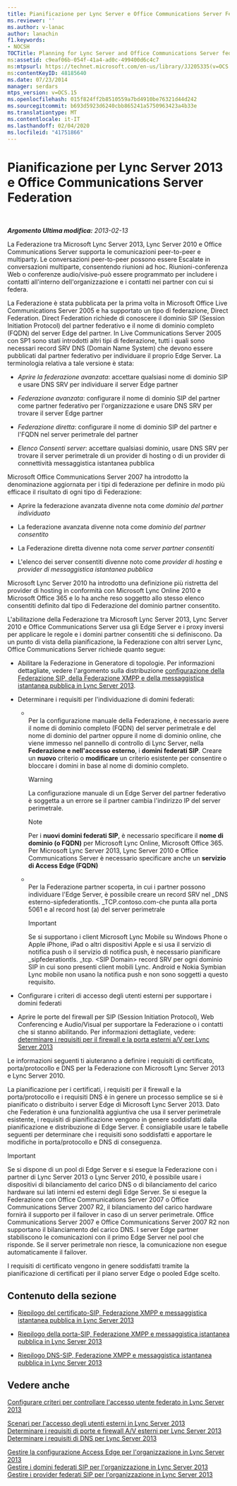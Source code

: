 ```yaml
---
title: Pianificazione per Lync Server e Office Communications Server Federation
ms.reviewer: ''
ms.author: v-lanac
author: lanachin
f1.keywords:
- NOCSH
TOCTitle: Planning for Lync Server and Office Communications Server federation
ms:assetid: c9eaf06b-054f-41a4-ad0c-499400d6c4c7
ms:mtpsurl: https://technet.microsoft.com/en-us/library/JJ205335(v=OCS.15)
ms:contentKeyID: 48185640
ms.date: 07/23/2014
manager: serdars
mtps_version: v=OCS.15
ms.openlocfilehash: 015f824ff2b8510559a7bd4910be76321d44d242
ms.sourcegitcommit: b693d5923d6240cbb865241a5750963423a4b33e
ms.translationtype: MT
ms.contentlocale: it-IT
ms.lasthandoff: 02/04/2020
ms.locfileid: "41751866"
---
```

<div data-xmlns="http://www.w3.org/1999/xhtml">

<div class="topic" data-xmlns="http://www.w3.org/1999/xhtml" data-msxsl="urn:schemas-microsoft-com:xslt" data-cs="http://msdn.microsoft.com/en-us/">

<div data-asp="http://msdn2.microsoft.com/asp">

# <a name="planning-for-lync-server-2013-and-office-communications-server-federation"></a>Pianificazione per Lync Server 2013 e Office Communications Server Federation

</div>

<div id="mainSection">

<div id="mainBody">

<span> </span>

_**Argomento Ultima modifica:** 2013-02-13_

La Federazione tra Microsoft Lync Server 2013, Lync Server 2010 e Office Communications Server supporta le comunicazioni peer-to-peer e multiparty. Le conversazioni peer-to-peer possono essere Escalate in conversazioni multiparte, consentendo riunioni ad hoc. Riunioni-conferenza Web o conferenze audio/visive-può essere programmato per includere i contatti all'interno dell'organizzazione e i contatti nei partner con cui si federa.

La Federazione è stata pubblicata per la prima volta in Microsoft Office Live Communications Server 2005 e ha supportato un tipo di federazione, Direct Federation. Direct Federation richiede di conoscere il dominio SIP (Session Initiation Protocol) del partner federativo e il nome di dominio completo (FQDN) del server Edge del partner. In Live Communications Server 2005 con SP1 sono stati introdotti altri tipi di federazione, tutti i quali sono necessari record SRV DNS (Domain Name System) che devono essere pubblicati dal partner federativo per individuare il proprio Edge Server. La terminologia relativa a tale versione è stata:

  - *Aprire la federazione avanzata*: accettare qualsiasi nome di dominio SIP e usare DNS SRV per individuare il server Edge partner

  - *Federazione avanzata*: configurare il nome di dominio SIP del partner come partner federativo per l'organizzazione e usare DNS SRV per trovare il server Edge partner

  - *Federazione diretta*: configurare il nome di dominio SIP del partner e l'FQDN nel server perimetrale del partner

  - *Elenco Consenti server*: accettare qualsiasi dominio, usare DNS SRV per trovare il server perimetrale di un provider di hosting o di un provider di connettività messaggistica istantanea pubblica

Microsoft Office Communications Server 2007 ha introdotto la denominazione aggiornata per i tipi di federazione per definire in modo più efficace il risultato di ogni tipo di Federazione:

  - Aprire la federazione avanzata divenne nota come *dominio del partner individuato*

  - La federazione avanzata divenne nota come *dominio del partner consentito*

  - La Federazione diretta divenne nota come *server partner consentiti*

  - L'elenco dei server consentiti divenne noto come *provider di hosting* e *provider di messaggistica istantanea pubblica*

Microsoft Lync Server 2010 ha introdotto una definizione più ristretta del provider di hosting in conformità con Microsoft Lync Online 2010 e Microsoft Office 365 e lo ha anche reso soggetto allo stesso elenco consentiti definito dal tipo di Federazione del dominio partner consentito.

L'abilitazione della Federazione tra Microsoft Lync Server 2013, Lync Server 2010 e Office Communications Server usa gli Edge Server e i proxy inversi per applicare le regole e i domini partner consentiti che si definiscono. Da un punto di vista della pianificazione, la Federazione con altri server Lync, Office Communications Server richiede quanto segue:

  - Abilitare la Federazione in Generatore di topologie. Per informazioni dettagliate, vedere l'argomento sulla distribuzione [configurazione della Federazione SIP, della Federazione XMPP e della messaggistica istantanea pubblica in Lync Server 2013](lync-server-2013-configuring-sip-federation-xmpp-federation-and-public-instant-messaging.md).

  - Determinare i requisiti per l'individuazione di domini federati:
    
      - <span></span>  
        Per la configurazione manuale della Federazione, è necessario avere il nome di dominio completo (FQDN) del server perimetrale e del nome di dominio del partner oppure il nome di dominio online, che viene immesso nel pannello di controllo di Lync Server, nella **Federazione e nell'accesso esterno**, i **domini federati SIP**. Creare un **nuovo** criterio o **modificare** un criterio esistente per consentire o bloccare i domini in base al nome di dominio completo.
        
        <div>
        

        > [!WARNING]
        > La configurazione manuale di un Edge Server del partner federativo è soggetta a un errore se il partner cambia l'indirizzo IP del server perimetrale.

        
        </div>
        
        <div>
        

        > [!NOTE]
        > Per i <STRONG>nuovi domini federati SIP</STRONG>, è necessario specificare il <STRONG>nome di dominio (o FQDN)</STRONG> per Microsoft Lync Online, Microsoft Office 365. Per Microsoft Lync Server 2013, Lync Server 2010 e Office Communications Server è necessario specificare anche un <STRONG>servizio di Access Edge (FQDN)</STRONG>

        
        </div>
    
      - <span></span>  
        Per la Federazione partner scoperta, in cui i partner possono individuare l'Edge Server, è possibile creare un record SRV nel \_DNS esterno-sipfederationtls. \_TCP.contoso.com-che punta alla porta 5061 e al record host (a) del server perimetrale
        
        <div>
        

        > [!IMPORTANT]
        > Se si supportano i client Microsoft Lync Mobile su Windows Phone o Apple iPhone, iPad o altri dispositivi Apple e si usa il servizio di notifica push o il servizio di notifica push, è necessario pianificare _sipfederationtls. _tcp. &lt;SIP Domain&gt; record SRV per ogni dominio SIP in cui sono presenti client mobili Lync. Android e Nokia Symbian Lync mobile non usano la notifica push e non sono soggetti a questo requisito.

        
        </div>

  - Configurare i criteri di accesso degli utenti esterni per supportare i domini federati

  - Aprire le porte del firewall per SIP (Session Initiation Protocol), Web Conferencing e Audio/Visual per supportare la Federazione o i contatti che si stanno abilitando. Per informazioni dettagliate, vedere: [determinare i requisiti per il firewall e la porta esterni a/V per Lync Server 2013](lync-server-2013-determine-external-a-v-firewall-and-port-requirements.md)

Le informazioni seguenti ti aiuteranno a definire i requisiti di certificato, porta/protocollo e DNS per la Federazione con Microsoft Lync Server 2013 e Lync Server 2010.

La pianificazione per i certificati, i requisiti per il firewall e la porta/protocollo e i requisiti DNS è in genere un processo semplice se si è pianificato o distribuito i server Edge di Microsoft Lync Server 2013. Dato che Federation è una funzionalità aggiuntiva che usa il server perimetrale esistente, i requisiti di pianificazione vengono in genere soddisfatti dalla pianificazione e distribuzione di Edge Server. È consigliabile usare le tabelle seguenti per determinare che i requisiti sono soddisfatti e apportare le modifiche in porta/protocollo e DNS di conseguenza.

<div>


> [!IMPORTANT]
> Se si dispone di un pool di Edge Server e si esegue la Federazione con i partner di Lync Server 2013 o Lync Server 2010, è possibile usare i dispositivi di bilanciamento del carico DNS o di bilanciamento del carico hardware sui lati interni ed esterni degli Edge Server. Se si esegue la Federazione con Office Communications Server 2007 o Office Communications Server 2007 R2, il bilanciamento del carico hardware fornirà il supporto per il failover in caso di un server perimetrale. Office Communications Server 2007 e Office Communications Server 2007 R2 non supportano il bilanciamento del carico DNS. I server Edge partner stabiliscono le comunicazioni con il primo Edge Server nel pool che risponde. Se il server perimetrale non riesce, la comunicazione non esegue automaticamente il failover.



</div>

I requisiti di certificato vengono in genere soddisfatti tramite la pianificazione di certificati per il piano server Edge o pooled Edge scelto.

<div>

## <a name="in-this-section"></a>Contenuto della sezione

  - [Riepilogo del certificato-SIP, Federazione XMPP e messaggistica istantanea pubblica in Lync Server 2013](lync-server-2013-certificate-summary-sip-xmpp-federation-and-public-instant-messaging.md)

  - [Riepilogo della porta-SIP, Federazione XMPP e messaggistica istantanea pubblica in Lync Server 2013](lync-server-2013-port-summary-sip-xmpp-federation-and-public-instant-messaging.md)

  - [Riepilogo DNS-SIP, Federazione XMPP e messaggistica istantanea pubblica in Lync Server 2013](lync-server-2013-dns-summary-sip-xmpp-federation-and-public-instant-messaging.md)

</div>

<div>

## <a name="see-also"></a>Vedere anche


[Configurare criteri per controllare l'accesso utente federato in Lync Server 2013](lync-server-2013-configure-policies-to-control-federated-user-access.md)  


[Scenari per l'accesso degli utenti esterni in Lync Server 2013](lync-server-2013-scenarios-for-external-user-access.md)  
[Determinare i requisiti di porte e firewall A/V esterni per Lync Server 2013](lync-server-2013-determine-external-a-v-firewall-and-port-requirements.md)  
[Determinare i requisiti di DNS per Lync Server 2013](lync-server-2013-determine-dns-requirements.md)  


[Gestire la configurazione Access Edge per l'organizzazione in Lync Server 2013](lync-server-2013-manage-access-edge-configuration-for-your-organization.md)  
[Gestire i domini federati SIP per l'organizzazione in Lync Server 2013](lync-server-2013-manage-sip-federated-domains-for-your-organization.md)  
[Gestire i provider federati SIP per l'organizzazione in Lync Server 2013](lync-server-2013-manage-sip-federated-providers-for-your-organization.md)  
  

</div>

</div>

<span> </span>

</div>

</div>

</div>

